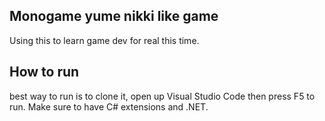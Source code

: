 ## Monogame yume nikki like game

Using this to learn game dev for real this time.

## How to run

best way to run is to clone it, open up Visual Studio Code then press F5 to run. Make sure to have C# extensions and .NET.